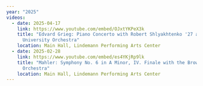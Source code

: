 ```yaml
---
year: "2025"
videos:
  - date: 2025-04-17
    link: https://www.youtube.com/embed/OJxtYKPeX3k
    title: "Edvard Grieg: Piano Concerto with Robert Shlyakhtenko '27 and the Brown
      University Orchestra"
    location: Main Hall, Lindemann Performing Arts Center
  - date: 2025-02-28
    link: https://www.youtube.com/embed/es4YKjRp9lk
    title: "Mahler: Symphony No. 6 in A Minor, IV. Finale with the Brown University
      Orchestra"
    location: Main Hall, Lindemann Performing Arts Center
---
```

